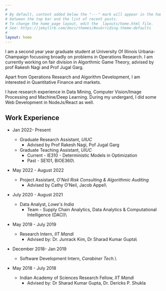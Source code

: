 ```yaml
---
#
# By default, content added below the "---" mark will appear in the home page
# between the top bar and the list of recent posts.
# To change the home page layout, edit the _layouts/home.html file.
# See: https://jekyllrb.com/docs/themes/#overriding-theme-defaults
#
layout: home
---
```


I am a second year year graduate student at University Of Illinois Urbana-Champaign focussing broadly on problems in Operations Research. I am currently working on fair division in Algorthmic Game Theory, advised by prof Rakesh Nagi and Prof Jugal Garg.

Apart from Operations Research and Algorithm Development, I am interested in Quantitative Finance and markets.

I have research experience in Data Mining, Computer Vision/Image Processing and Machine/Deep Learning. During my undergard, I did some Web Development in NodeJs/React as well.

## Work Experience

- Jan 2022- Present
    - Graduate Research Assistant, *UIUC*
        - Advised by Prof Rakesh Nagi, Pof Jugal Garg
    - Graduate Teaching Assistant, *UIUC*
        - Current - IE310 - Deterministic Models in Optimization
        - Past - SE101, BIOE360\


- May 2022 - August 2022
    - Project Assistant, *O’Neil Risk Consulting & Algorithmic Auditing*
        - Advised by Cathy O'Neil, Jacob Appel\



- July 2020 - August 2021
    - Data Analyst, *Lowe's India*
        - Team - Supply Chain Analytics, Data Analytics & Computational Intelligence (DACI)\



- May 2019 - July 2019
    - Research Intern, *IIT Mandi*
        - Advised by:  Dr. Junrack Kim, Dr Sharad Kumar Gupta\



- December 2018- Jan 2019
    - Software Development Intern, *Carabiner Tech.*\



- May 2018 - July 2018
    - Indian Academy of Sciences Research Fellow, *IIT Mandi*
        - Advised by: Dr Sharad Kumar Gupta, Dr. Dericks P. Shukla


    

